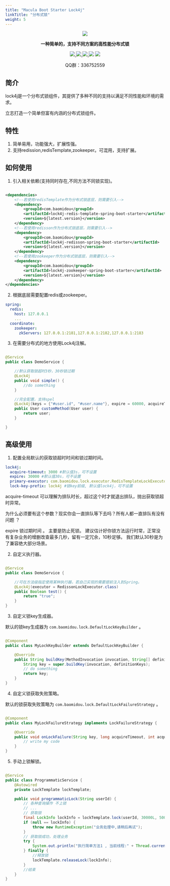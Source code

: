 ```yaml
---
title: "Macula Boot Starter Lock4j"
linkTitle: "分布式锁"
weight: 5
---
```


<p align="center">

<img src="https://s1.ax1x.com/2018/07/29/Pacq2Q.png" border="0" />

</p>

<p align="center">
	<strong>一种简单的，支持不同方案的高性能分布式锁</strong>
</p>

<p align="center">
    <a href="http://mvnrepository.com/artifact/com.baomidou/lock4j" target="_blank">
        <img src="https://maven-badges.herokuapp.com/maven-central/com.baomidou/lock4j/badge.svg" >
    </a>
    <a href="http://www.apache.org/licenses/LICENSE-2.0.html" target="_blank">
        <img src="http://img.shields.io/:license-apache-brightgreen.svg" >
    </a>
    <a href="https://search.maven.org/search?q=insp" target="_blank">
        <img src="https://img.shields.io/maven-central/v/com.baomidou/lock4j" />
    </a>
    <a>
        <img src="https://img.shields.io/badge/JDK-1.8+-green.svg" >
    </a>
    <a>
        <img src="https://img.shields.io/badge/springBoot-2.0+-green.svg" >
    </a>
</p>
<p align="center">
	QQ群：336752559
</p>

## 简介

lock4j是一个分布式锁组件，其提供了多种不同的支持以满足不同性能和环境的需求。

立志打造一个简单但富有内涵的分布式锁组件。

## 特性

1. 简单易用，功能强大，扩展性强。
2. 支持redission,redisTemplate,zookeeper。可混用，支持扩展。

## 如何使用

1. 引入相关依赖(支持同时存在,不同方法不同锁实现)。

```xml

<dependencies>
    <!--若使用redisTemplate作为分布式锁底层，则需要引入-->
    <dependency>
        <groupId>com.baomidou</groupId>
        <artifactId>lock4j-redis-template-spring-boot-starter</artifactId>
        <version>${latest.version}</version>
    </dependency>
    <!--若使用redisson作为分布式锁底层，则需要引入-->
    <dependency>
        <groupId>com.baomidou</groupId>
        <artifactId>lock4j-redisson-spring-boot-starter</artifactId>
        <version>${latest.version}</version>
    </dependency>
    <!--若使用zookeeper作为分布式锁底层，则需要引入-->
    <dependency>
        <groupId>com.baomidou</groupId>
        <artifactId>lock4j-zookeeper-spring-boot-starter</artifactId>
        <version>${latest.version}</version>
    </dependency>
</dependencies>

```

2. 根据底层需要配置redis或zookeeper。

```yaml
spring:
  redis:
    host: 127.0.0.1
    ...
  coordinate:
    zookeeper:
      zkServers: 127.0.0.1:2181,127.0.0.1:2182,127.0.0.1:2183
```

3. 在需要分布式的地方使用Lock4j注解。

```java

@Service
public class DemoService {

    //默认获取锁超时3秒，30秒锁过期
    @Lock4j
    public void simple() {
        //do something
    }

    //完全配置，支持spel
    @Lock4j(keys = {"#user.id", "#user.name"}, expire = 60000, acquireTimeout = 1000)
    public User customMethod(User user) {
        return user;
    }

}
```

## 高级使用

1. 配置全局默认的获取锁超时时间和锁过期时间。

```yaml
lock4j:
  acquire-timeout: 3000 #默认值3s，可不设置
  expire: 30000 #默认值30s，可不设置
  primary-executor: com.baomidou.lock.executor.RedisTemplateLockExecutor #默认redisson>redisTemplate>zookeeper，可不设置
  lock-key-prefix: lock4j #锁key前缀, 默认值lock4j，可不设置
```

acquire-timeout 可以理解为排队时长，超过这个时才就退出排队，抛出获取锁超时异常。

为什么必须要有这个参数？现实你会一直排队等下去吗？所有人都一直排队有没有问题 ？

expire 锁过期时间 。 主要是防止死锁。 建议估计好你锁方法运行时常，正常没有复杂业务的增删改查最多几秒，留有一定冗余，10秒足够。
我们默认30秒是为了兼容绝大部分场景。

2. 自定义执行器。

```java

@Service
public class DemoService {

    //可在方法级指定使用某种执行器，若自己实现的需要提前注入到Spring。
    @Lock4j(executor = RedissonLockExecutor.class)
    public Boolean test() {
        return "true";
    }
}
```

3. 自定义锁key生成器。

默认的锁key生成器为 `com.baomidou.lock.DefaultLockKeyBuilder` 。

```java

@Component
public class MyLockKeyBuilder extends DefaultLockKeyBuilder {

    @Override
	public String buildKey(MethodInvocation invocation, String[] definitionKeys) {
		String key = super.buildKey(invocation, definitionKeys);
        // do something
		return key;
	}
}
```

4. 自定义锁获取失败策略。

默认的锁获取失败策略为 `com.baomidou.lock.DefaultLockFailureStrategy` 。

```java

@Component
public class MyLockFailureStrategy implements LockFailureStrategy {

    @Override
    public void onLockFailure(String key, long acquireTimeout, int acquireCount) {
        // write my code
    }
}
```

5. 手动上锁解锁。

```java

@Service
public class ProgrammaticService {
    @Autowired
    private LockTemplate lockTemplate;

    public void programmaticLock(String userId) {
        // 各种查询操作 不上锁
        // ...
        // 获取锁
        final LockInfo lockInfo = lockTemplate.lock(userId, 30000L, 5000L, RedissonLockExecutor.class);
        if (null == lockInfo) {
            throw new RuntimeException("业务处理中,请稍后再试");
        }
        // 获取锁成功，处理业务
        try {
            System.out.println("执行简单方法1 , 当前线程:" + Thread.currentThread().getName() + " , counter：" + (counter++));
        } finally {
            //释放锁
            lockTemplate.releaseLock(lockInfo);
        }
        //结束
    }
}
```


